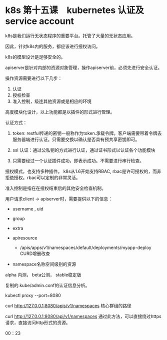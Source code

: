 # k8s 第十五课　kubernetes 认证及service account



k8s是我们运行无状态程序的重要平台。托管了大量的无状态应用。

因此，针对k8s内的服务，都应该进行授权访问。 

k8s的模型设计是足够安全的。

apiserver是针对内部的资源对象管理，操作apiserver前，必须先进行安全认证。

操作资源需要进行以下几步：

1. 认证
2. 授权检查
3. 准入控制，级连其他资源或是相应的环境

高度模块化设计，以上功能都是以插件的形式进行管理。

认证方式：



1. token: restful传递的密钥一般称作为token.承载令牌。客户端需要带着令牌去服务器端进行认证。只需要交换以确认是否具有预共享密钥即可。 

2. ssl 认证：通过公私钥的方式进行认证，通过证书形式以认证各个功能模块
3. 只需要经过一个认证插件成功，即表示成功。不需要进行串行检查。

授权模式，也支持多种插件。 k8s从1.6开始支持RBAC, rbac是许可授权的，而非拒绝授权。rbac可以定制的非常灵活。

准入控制是指在在授权结束后的其他安全检查机制。

用户请求client -> apiserver时，需要提供以下的信息：

- username , uid

- group

- extra

- apiresource 
  - /apis/apps/v1/namespaces/default/deployments/myapp-deploy  CURD增删改查
- namespace名称空间级别的资源

alpha 内测， beta公测， stable稳定版

复制的.kube/admin.conf的认证信息分析。

kubectl proxy --port=8080

curl http://127.0.0.1:8080/apis/v1/namespaces 核心群组的路径

curl http://127.0.0.1:8080/api/v1/namespaces 通过此方法，可以直接绕过https请求，直接访问http形式的资源。

00：23